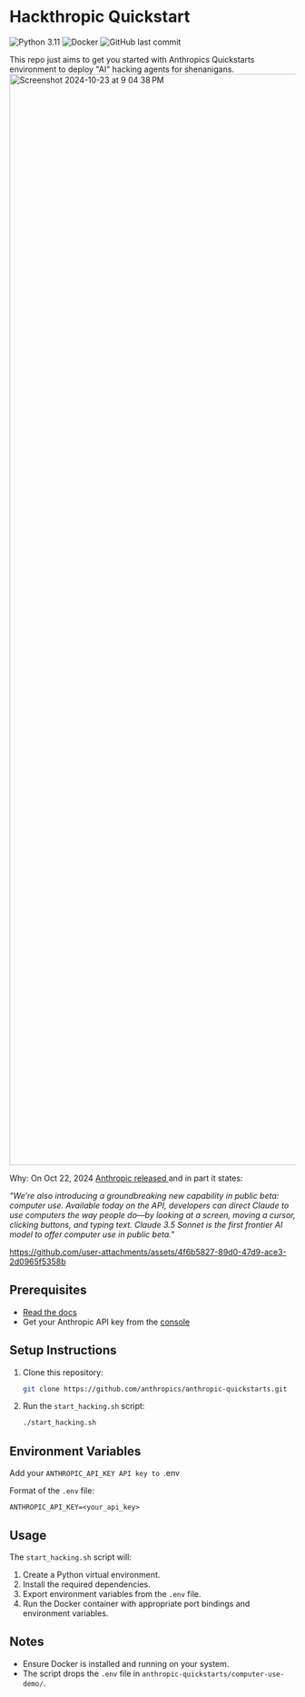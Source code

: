 
# Hackthropic Quickstart

![Python 3.11](https://img.shields.io/badge/Python-3.11-blue)
![Docker](https://img.shields.io/badge/Docker-Required-green)
![GitHub last commit](https://img.shields.io/github/last-commit/anthropics/anthropic-quickstarts)

This repo just aims to get you started with Anthropics Quickstarts environment to deploy "AI" hacking agents for shenanigans.  
<img width="1921" alt="Screenshot 2024-10-23 at 9 04 38 PM" src="https://github.com/user-attachments/assets/d110e3fd-c401-49c8-9836-2d6d195f5c2a">

Why: On Oct 22, 2024 [Anthropic released ](https://www.anthropic.com/news/3-5-models-and-computer-use) and in part it states:

*"We’re also introducing a groundbreaking new capability in public beta: computer use. Available today on the API, developers can direct Claude to use computers the way people do—by looking at a screen, moving a cursor, clicking buttons, and typing text. Claude 3.5 Sonnet is the first frontier AI model to offer computer use in public beta."*


https://github.com/user-attachments/assets/4f6b5827-89d0-47d9-ace3-2d0965f5358b


## Prerequisites

- [Read the docs](https://docs.anthropic.com/en/docs/build-with-claude/computer-use)
- Get your Anthropic API key from the [console](https://console.anthropic.com/dashboard)


## Setup Instructions

1. Clone this repository:
    ```bash
    git clone https://github.com/anthropics/anthropic-quickstarts.git
    ```
2. Run the `start_hacking.sh` script: 
    ```bash
    ./start_hacking.sh
    ```

## Environment Variables

Add your `ANTHROPIC_API_KEY API key to `.env`  ` 

Format of the `.env` file:
```
ANTHROPIC_API_KEY=<your_api_key>
```

## Usage

The `start_hacking.sh` script will:
1. Create a Python virtual environment.
2. Install the required dependencies.
3. Export environment variables from the `.env` file.
4. Run the Docker container with appropriate port bindings and environment variables.

## Notes

- Ensure Docker is installed and running on your system.
- The script drops the `.env` file in `anthropic-quickstarts/computer-use-demo/`.


